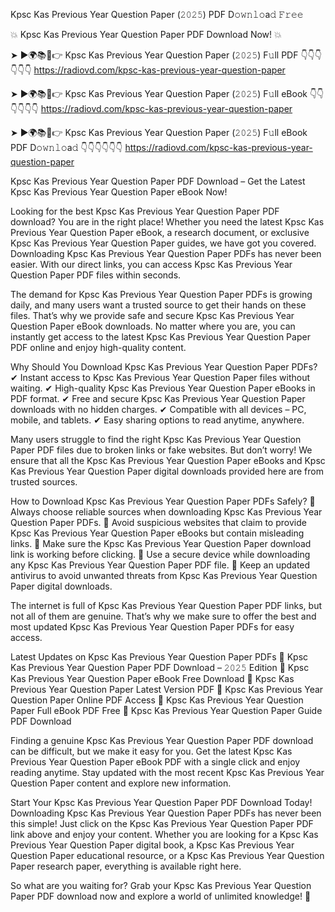 Kpsc Kas Previous Year Question Paper (𝟸𝟶𝟸𝟻) PDF D𝚘𝚠𝚗𝚕𝚘a𝚍 𝙵𝚛𝚎𝚎

💥 Kpsc Kas Previous Year Question Paper PDF Download Now! 💥

➤ ►🌍📚📱👉 Kpsc Kas Previous Year Question Paper (𝟸𝟶𝟸𝟻) F𝚞ll PDF 👇👇👇👇👇👇
https://radiovd.com/kpsc-kas-previous-year-question-paper

➤ ►🌍📚📱👉 Kpsc Kas Previous Year Question Paper (𝟸𝟶𝟸𝟻) F𝚞ll eBook 👇👇👇👇👇👇
https://radiovd.com/kpsc-kas-previous-year-question-paper

➤ ►🌍📚📱👉 Kpsc Kas Previous Year Question Paper (𝟸𝟶𝟸𝟻) F𝚞ll eBook PDF D𝚘𝚠𝚗𝚕𝚘a𝚍 👇👇👇👇👇👇
https://radiovd.com/kpsc-kas-previous-year-question-paper

Kpsc Kas Previous Year Question Paper PDF Download – Get the Latest Kpsc Kas Previous Year Question Paper eBook Now!

Looking for the best Kpsc Kas Previous Year Question Paper PDF download? You are in the right place! Whether you need the latest Kpsc Kas Previous Year Question Paper eBook, a research document, or exclusive Kpsc Kas Previous Year Question Paper guides, we have got you covered. Downloading Kpsc Kas Previous Year Question Paper PDFs has never been easier. With our direct links, you can access Kpsc Kas Previous Year Question Paper PDF files within seconds.

The demand for Kpsc Kas Previous Year Question Paper PDFs is growing daily, and many users want a trusted source to get their hands on these files. That’s why we provide safe and secure Kpsc Kas Previous Year Question Paper eBook downloads. No matter where you are, you can instantly get access to the latest Kpsc Kas Previous Year Question Paper PDF online and enjoy high-quality content.

Why Should You Download Kpsc Kas Previous Year Question Paper PDFs?
✔ Instant access to Kpsc Kas Previous Year Question Paper files without waiting.
✔ High-quality Kpsc Kas Previous Year Question Paper eBooks in PDF format.
✔ Free and secure Kpsc Kas Previous Year Question Paper downloads with no hidden charges.
✔ Compatible with all devices – PC, mobile, and tablets.
✔ Easy sharing options to read anytime, anywhere.

Many users struggle to find the right Kpsc Kas Previous Year Question Paper PDF files due to broken links or fake websites. But don’t worry! We ensure that all the Kpsc Kas Previous Year Question Paper eBooks and Kpsc Kas Previous Year Question Paper digital downloads provided here are from trusted sources.

How to Download Kpsc Kas Previous Year Question Paper PDFs Safely?
📌 Always choose reliable sources when downloading Kpsc Kas Previous Year Question Paper PDFs.
📌 Avoid suspicious websites that claim to provide Kpsc Kas Previous Year Question Paper eBooks but contain misleading links.
📌 Make sure the Kpsc Kas Previous Year Question Paper download link is working before clicking.
📌 Use a secure device while downloading any Kpsc Kas Previous Year Question Paper PDF file.
📌 Keep an updated antivirus to avoid unwanted threats from Kpsc Kas Previous Year Question Paper digital downloads.

The internet is full of Kpsc Kas Previous Year Question Paper PDF links, but not all of them are genuine. That’s why we make sure to offer the best and most updated Kpsc Kas Previous Year Question Paper PDFs for easy access.

Latest Updates on Kpsc Kas Previous Year Question Paper PDFs
🔹 Kpsc Kas Previous Year Question Paper PDF Download – 𝟸𝟶𝟸𝟻 Edition
🔹 Kpsc Kas Previous Year Question Paper eBook Free Download
🔹 Kpsc Kas Previous Year Question Paper Latest Version PDF
🔹 Kpsc Kas Previous Year Question Paper Online PDF Access
🔹 Kpsc Kas Previous Year Question Paper Full eBook PDF Free
🔹 Kpsc Kas Previous Year Question Paper Guide PDF Download

Finding a genuine Kpsc Kas Previous Year Question Paper PDF download can be difficult, but we make it easy for you. Get the latest Kpsc Kas Previous Year Question Paper eBook PDF with a single click and enjoy reading anytime. Stay updated with the most recent Kpsc Kas Previous Year Question Paper content and explore new information.

Start Your Kpsc Kas Previous Year Question Paper PDF Download Today!
Downloading Kpsc Kas Previous Year Question Paper PDFs has never been this simple! Just click on the Kpsc Kas Previous Year Question Paper PDF link above and enjoy your content. Whether you are looking for a Kpsc Kas Previous Year Question Paper digital book, a Kpsc Kas Previous Year Question Paper educational resource, or a Kpsc Kas Previous Year Question Paper research paper, everything is available right here.

So what are you waiting for? Grab your Kpsc Kas Previous Year Question Paper PDF download now and explore a world of unlimited knowledge! 🚀